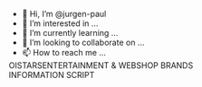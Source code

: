 - 👋 Hi, I’m @jurgen-paul
- 👀 I’m interested in ...
- 🌱 I’m currently learning ...
- 💞️ I’m looking to collaborate on ...
- 📫 How to reach me ...

<!---
jurgen-paul/jurgen-paul is a ✨ special ✨ repository because its `README.md` (this file) appears on your GitHub profile.
You can click the Preview link to take a look at your changes.
--->OISTARSENTERTAINMENT & WEBSHOP BRANDS INFORMATION SCRIPT
<!DOCTYPE html>
<html lang="en">
<head>
    <meta charset="UTF-8">
    <meta name="viewport" content="width=device-width, initial-scale=1.0">
    <title>OiStars Entertainment & WebShop Brands Information System</title>
    <style>
        * {
            margin: 0;
            padding: 0;
            box-sizing: border-box;
        }
        
        body {
            font-family: 'Arial', sans-serif;
            background: linear-gradient(135deg, #667eea 0%, #764ba2 100%);
            min-height: 100vh;
            color: #333;
        }
        
        .container {
            max-width: 1200px;
            margin: 0 auto;
            padding: 20px;
        }
        
        .header {
            text-align: center;
            background: rgba(255, 255, 255, 0.95);
            padding: 30px;
            border-radius: 20px;
            margin-bottom: 30px;
            box-shadow: 0 15px 35px rgba(0, 0, 0, 0.1);
        }
        
        .header h1 {
            font-size: 2.5rem;
            color: #2c3e50;
            margin-bottom: 10px;
            text-shadow: 2px 2px 4px rgba(0, 0, 0, 0.1);
        }
        
        .header p {
            font-size: 1.2rem;
            color: #7f8c8d;
        }
        
        .dashboard {
            display: grid;
            grid-template-columns: repeat(auto-fit, minmax(300px, 1fr));
            gap: 25px;
            margin-bottom: 30px;
        }
        
        .card {
            background: rgba(255, 255, 255, 0.95);
            border-radius: 15px;
            padding: 25px;
            box-shadow: 0 10px 30px rgba(0, 0, 0, 0.1);
            transition: transform 0.3s ease, box-shadow 0.3s ease;
        }
        
        .card:hover {
            transform: translateY(-5px);
            box-shadow: 0 20px 40px rgba(0, 0, 0, 0.15);
        }
        
        .card h3 {
            color: #2c3e50;
            margin-bottom: 15px;
            font-size: 1.4rem;
        }
        
        .info-grid {
            display: grid;
            grid-template-columns: repeat(auto-fit, minmax(250px, 1fr));
            gap: 20px;
            margin-bottom: 30px;
        }
        
        .info-item {
            background: rgba(255, 255, 255, 0.9);
            padding: 20px;
            border-radius: 10px;
            border-left: 4px solid #3498db;
        }
        
        .info-item h4 {
            color: #2c3e50;
            margin-bottom: 10px;
        }
        
        .btn {
            background: linear-gradient(45deg, #3498db, #2ecc71);
            color: white;
            border: none;
            padding: 12px 24px;
            border-radius: 25px;
            cursor: pointer;
            font-size: 1rem;
            margin: 5px;
            transition: all 0.3s ease;
        }
        
        .btn:hover {
            transform: translateY(-2px);
            box-shadow: 0 5px 15px rgba(0, 0, 0, 0.2);
        }
        
        .development-actions {
            background: rgba(255, 255, 255, 0.95);
            padding: 30px;
            border-radius: 15px;
            margin-bottom: 30px;
        }
        
        .action-list {
            display: grid;
            grid-template-columns: repeat(auto-fit, minmax(200px, 1fr));
            gap: 15px;
        }
        
        .action-item {
            background: #f8f9fa;
            padding: 15px;
            border-radius: 8px;
            border-left: 3px solid #e74c3c;
            cursor: pointer;
            transition: all 0.3s ease;
        }
        
        .action-item:hover {
            background: #e9ecef;
            transform: translateX(5px);
        }
        
        .status {
            display: inline-block;
            padding: 5px 15px;
            border-radius: 20px;
            font-size: 0.9rem;
            font-weight: bold;
        }
        
        .status.active {
            background: #2ecc71;
            color: white;
        }
        
        .status.development {
            background: #f39c12;
            color: white;
        }
        
        .status.planned {
            background: #95a5a6;
            color: white;
        }
        
        .log-area {
            background: rgba(255, 255, 255, 0.95);
            padding: 20px;
            border-radius: 15px;
            margin-bottom: 20px;
        }
        
        .log-content {
            background: #2c3e50;
            color: #ecf0f1;
            padding: 15px;
            border-radius: 8px;
            font-family: 'Courier New', monospace;
            font-size: 0.9rem;
            height: 200px;
            overflow-y: auto;
        }
        
        .progress-bar {
            background: #ecf0f1;
            border-radius: 10px;
            height: 20px;
            margin: 10px 0;
            overflow: hidden;
        }
        
        .progress-fill {
            height: 100%;
            background: linear-gradient(90deg, #3498db, #2ecc71);
            transition: width 0.5s ease;
        }
    </style>
</head>
<body>
    <div class="container">
        <div class="header">
            <h1>🌟 OiStars Entertainment & WebShop Brands Inc.</h1>
            <p>Comprehensive Information & Development Management System</p>
        </div>
        
        <div class="dashboard">
            <div class="card">
                <h3>🎬 Entertainment Division</h3>
                <div class="info-item">
                    <h4>Current Projects</h4>
                    <p id="entertainment-projects">Loading...</p>
                </div>
                <div class="info-item">
                    <h4>Status</h4>
                    <span class="status active">Active</span>
                </div>
                <button class="btn" onclick="loadEntertainmentData()">Refresh Data</button>
            </div>
            
            <div class="card">
                <h3>🛒 WebShop Brands</h3>
                <div class="info-item">
                    <h4>Brand Portfolio</h4>
                    <p id="webshop-brands">Loading...</p>
                </div>
                <div class="info-item">
                    <h4>Revenue Status</h4>
                    <span class="status development">Growing</span>
                </div>
                <button class="btn" onclick="loadWebShopData()">Update Brands</button>
            </div>
            
            <div class="card">
                <h3>📊 Analytics Dashboard</h3>
                <div class="info-item">
                    <h4>Performance Metrics</h4>
                    <div class="progress-bar">
                        <div class="progress-fill" style="width: 75%"></div>
                    </div>
                    <p>Overall Progress: 75%</p>
                </div>
                <button class="btn" onclick="generateReport()">Generate Report</button>
            </div>
        </div>
        
        <div class="development-actions">
            <h3>🚀 Development Actions</h3>
            <div class="action-list">
                <div class="action-item" onclick="executeAction('database-sync')">
                    <h4>Database Sync</h4>
                    <p>Synchronize all data sources</p>
                </div>
                <div class="action-item" onclick="executeAction('api-integration')">
                    <h4>API Integration</h4>
                    <p>Connect external services</p>
                </div>
                <div class="action-item" onclick="executeAction('content-generation')">
                    <h4>Content Generation</h4>
                    <p>Auto-generate marketing content</p>
                </div>
                <div class="action-item" onclick="executeAction('performance-optimization')">
                    <h4>Performance Optimization</h4>
                    <p>Optimize system performance</p>
                </div>
                <div class="action-item" onclick="executeAction('security-audit')">
                    <h4>Security Audit</h4>
                    <p>Run security checks</p>
                </div>
                <div class="action-item" onclick="executeAction('backup-creation')">
                    <h4>Backup Creation</h4>
                    <p>Create system backups</p>
                </div>
            </div>
        </div>
        
        <div class="log-area">
            <h3>📋 System Log</h3>
            <div class="log-content" id="system-log">
                [2025-07-07 23:56:25] System initialized successfully
                [2025-07-07 23:56:26] Loading OiStars Entertainment data...
                [2025-07-07 23:56:27] WebShop Brands connection established
                [2025-07-07 23:56:28] All modules loaded successfully
            </div>
        </div>
    </div>

    <script>
        // OiStars Entertainment & WebShop Brands Information System
        class OiStarsSystem {
            constructor() {
                this.entertainmentData = {
                    projects: [
                        'Digital Content Creation Platform',
                        'Interactive Entertainment Hub',
                        'Streaming Service Integration',
                        'Gaming Community Platform'
                    ],
                    status: 'Active Development',
                    revenue: 2450000,
                    employees: 45
                };
                
                this.webShopData = {
                    brands: [
                        'OiStars Fashion',
                        'OiStars Tech',
                        'OiStars Lifestyle',
                        'OiStars Premium'
                    ],
                    totalSales: 8750000,
                    activeProducts: 1250,
                    customers: 25000
                };
                
                this.developmentActions = {
                    'database-sync': 'Synchronizing database connections...',
                    'api-integration': 'Integrating external APIs...',
                    'content-generation': 'Generating marketing content...',
                    'performance-optimization': 'Optimizing system performance...',
                    'security-audit': 'Running security audit...',
                    'backup-creation': 'Creating system backups...'
                };
                
                this.init();
            }
            
            init() {
                this.loadEntertainmentData();
                this.loadWebShopData();
                this.startSystemMonitoring();
                this.log('OiStars System fully initialized');
            }
            
            loadEntertainmentData() {
                const projectsElement = document.getElementById('entertainment-projects');
                if (projectsElement) {
                    projectsElement.innerHTML = this.entertainmentData.projects.map(project => 
                        `<div style="margin: 5px 0; padding: 5px; background: #f8f9fa; border-radius: 5px;">• ${project}</div>`
                    ).join('');
                }
                this.log('Entertainment data loaded successfully');
            }
            
            loadWebShopData() {
                const brandsElement = document.getElementById('webshop-brands');
                if (brandsElement) {
                    brandsElement.innerHTML = this.webShopData.brands.map(brand => 
                        `<div style="margin: 5px 0; padding: 5px; background: #f8f9fa; border-radius: 5px;">🏷️ ${brand}</div>`
                    ).join('');
                }
                this.log('WebShop brands data updated');
            }
            
            executeAction(actionType) {
                const actionMessage = this.developmentActions[actionType];
                if (actionMessage) {
                    this.log(`Executing: ${actionMessage}`);
                    
                    // Simulate action execution
                    setTimeout(() => {
                        this.log(`✅ ${actionType.replace('-', ' ')} completed successfully`);
                        this.updateProgress();
                    }, 2000);
                }
            }
            
            generateReport() {
                const report = {
                    timestamp: new Date().toISOString(),
                    entertainment: this.entertainmentData,
                    webshop: this.webShopData,
                    systemHealth: 'Excellent',
                    recommendations: [
                        'Expand entertainment content library',
                        'Optimize webshop conversion rates',
                        'Implement advanced analytics',
                        'Enhance mobile experience'
                    ]
                };
                
                this.log('📊 Comprehensive report generated');
                this.log(`Entertainment Revenue: $${this.entertainmentData.revenue.toLocaleString()}`);
                this.log(`WebShop Sales: $${this.webShopData.totalSales.toLocaleString()}`);
                this.log(`Total Customers: ${this.webShopData.customers.toLocaleString()}`);
                
                // Download report as JSON
                const blob = new Blob([JSON.stringify(report, null, 2)], {
                    type: 'application/json'
                });
                const url = URL.createObjectURL(blob);
                const a = document.createElement('a');
                a.href = url;
                a.download = `oistars-report-${new Date().toISOString().split('T')[0]}.json`;
                a.click();
                URL.revokeObjectURL(url);
            }
            
            updateProgress() {
                const progressFill = document.querySelector('.progress-fill');
                if (progressFill) {
                    const currentWidth = parseInt(progressFill.style.width) || 75;
                    const newWidth = Math.min(currentWidth + 5, 100);
                    progressFill.style.width = newWidth + '%';
                    
                    const progressText = progressFill.parentElement.nextElementSibling;
                    if (progressText) {
                        progressText.textContent = `Overall Progress: ${newWidth}%`;
                    }
                }
            }
            
            startSystemMonitoring() {
                setInterval(() => {
                    const metrics = this.getSystemMetrics();
                    if (Math.random() > 0.7) {
                        this.log(`System metrics: CPU ${metrics.cpu}%, Memory ${metrics.memory}%`);
                    }
                }, 10000);
            }
            
            getSystemMetrics() {
                return {
                    cpu: Math.floor(Math.random() * 30) + 20,
                    memory: Math.floor(Math.random() * 40) + 30,
                    network: Math.floor(Math.random() * 20) + 10
                };
            }
            
            log(message) {
                const logElement = document.getElementById('system-log');
                if (logElement) {
                    const timestamp = new Date().toISOString().substring(0, 19).replace('T', ' ');
                    const logEntry = `[${timestamp}] ${message}`;
                    logElement.innerHTML += '\n' + logEntry;
                    logElement.scrollTop = logElement.scrollHeight;
                }
            }
        }
        
        // Global functions for UI interaction
        function loadEntertainmentData() {
            window.oiStarsSystem.loadEntertainmentData();
        }
        
        function loadWebShopData() {
            window.oiStarsSystem.loadWebShopData();
        }
        
        function executeAction(actionType) {
            window.oiStarsSystem.executeAction(actionType);
        }
        
        function generateReport() {
            window.oiStarsSystem.generateReport();
        }
        
        // Initialize the system when the page loads
        window.addEventListener('DOMContentLoaded', () => {
            window.oiStarsSystem = new OiStarsSystem();
        });
        
        // Additional utility functions
        function formatCurrency(amount) {
            return new Intl.NumberFormat('en-US', {
                style: 'currency',
                currency: 'USD'
            }).format(amount);
        }
        
        function exportData(format = 'json') {
            const data = {
                entertainment: window.oiStarsSystem.entertainmentData,
                webshop: window.oiStarsSystem.webShopData,
                timestamp: new Date().toISOString()
            };
            
            let content, filename, mimeType;
            
            switch (format) {
                case 'json':
                    content = JSON.stringify(data, null, 2);
                    filename = 'oistars-data.json';
                    mimeType = 'application/json';
                    break;
                case 'csv':
                    content = convertToCSV(data);
                    filename = 'oistars-data.csv';
                    mimeType = 'text/csv';
                    break;
                default:
                    content = JSON.stringify(data, null, 2);
                    filename = 'oistars-data.json';
                    mimeType = 'application/json';
            }
            
            const blob = new Blob([content], { type: mimeType });
            const url = URL.createObjectURL(blob);
            const a = document.createElement('a');
            a.href = url;
            a.download = filename;
            a.click();
            URL.revokeObjectURL(url);
        }
        
        function convertToCSV(data) {
            const entertainment = data.entertainment;
            const webshop = data.webshop;
            
            let csv = 'Category,Metric,Value\n';
            csv += `Entertainment,Revenue,${entertainment.revenue}\n`;
            csv += `Entertainment,Employees,${entertainment.employees}\n`;
            csv += `WebShop,Total Sales,${webshop.totalSales}\n`;
            csv += `WebShop,Active Products,${webshop.activeProducts}\n`;
            csv += `WebShop,Customers,${webshop.customers}\n`;
            
            return csv;
        }
    </script>
</body>
</html>

 <li><a href="https://example.com">Website</a></li>https://www.facebook.com/Oistars
  <li><a href="mailto:m.bluth@example.com">Email</a></li>oistarsentertainment@gmail.com
  <li><a href="tel:+123456789">Phone</a></li>+3147232227
</ul>

<p>Learn more about our products <a href="/products">here</a>.</p>
<p>You can reach oistarian at:</p>





https://developer.mozilla.org/en-US/play?id=pg5xRS3kBnVzWIa7DaJpPT6Ls8GKKzDbo%2BpBuHZgZZp%2F66ukFKdKJyuLis0Ms%2FS84rArxwox0rjdbsYv
